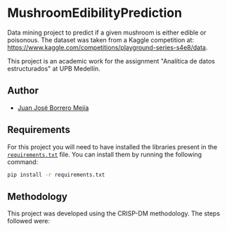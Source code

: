 # MushroomEdibilityPrediction

Data mining project to predict if a given mushroom is either edible or poisonous.
The dataset was taken from a Kaggle competition at: https://www.kaggle.com/competitions/playground-series-s4e8/data.

This project is an academic work for the assignment "Analítica de datos estructurados" at UPB Medellín.

## Author

- [Juan José Borrero Mejía](https://github.com/faendal)

## Requirements

For this project you will need to have installed the libraries present in the [`requirements.txt`](https://github.com/faendal/MushroomEdibilityPrediction/requirements.txt) file. You can install them by running the following command:

```bash
pip install -r requirements.txt
```

## Methodology

This project was developed using the CRISP-DM methodology. The steps followed were: